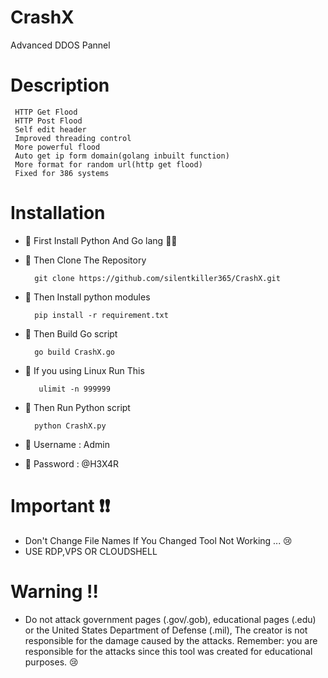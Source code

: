 # CrashX
Advanced DDOS Pannel 

  # Description
  
     HTTP Get Flood
     HTTP Post Flood
     Self edit header
     Improved threading control
     More powerful flood
     Auto get ip form domain(golang inbuilt function)
     More format for random url(http get flood)
     Fixed for 386 systems
     
  # Installation

 * 📌 First Install Python And Go lang 🤣🤣
 * 📌 Then Clone The Repository
   
         git clone https://github.com/silentkiller365/CrashX.git
 
 * 📌 Then Install python modules
   
         pip install -r requirement.txt
 
 * 📌 Then Build Go script

         go build CrashX.go
   
* 📌 If you using Linux Run This
   
         ulimit -n 999999
 
 * 📌 Then Run Python script

         python CrashX.py

  * 📌 Username : Admin
  * 📌 Password : @H3X4R

   # Important ❗️❗️

   * Don't Change File Names If You Changed Tool Not Working ... 😢
   * USE RDP,VPS OR CLOUDSHELL

  # Warning ‼️

  * Do not attack government pages (.gov/.gob), educational pages (.edu) or the United States Department of Defense (.mil), 
    The creator is not responsible for the damage caused by the attacks. 
    Remember: you are responsible for the attacks since this tool was created for educational purposes. 😢
  

    

